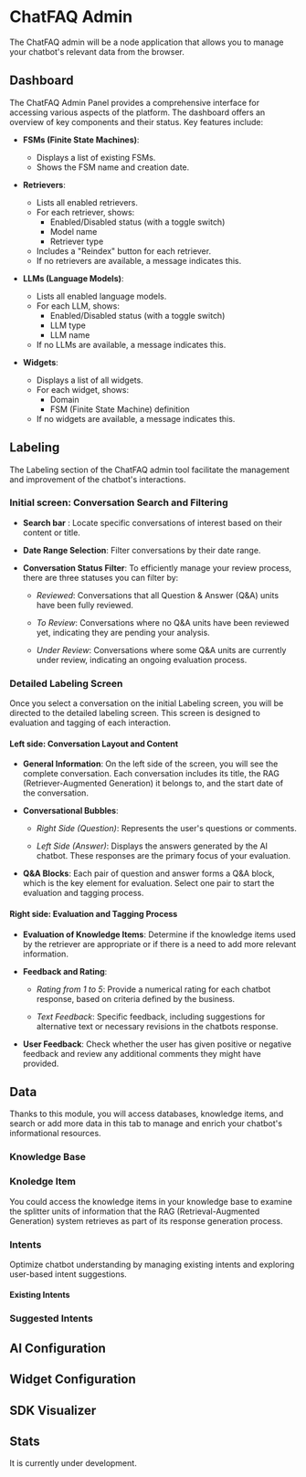 # ChatFAQ Admin

The ChatFAQ admin will be a node application that allows you to manage your chatbot's relevant data from the browser.

## Dashboard

The ChatFAQ Admin Panel provides a comprehensive interface for accessing various aspects of the platform. The dashboard offers an overview of key components and their status. Key features include:

- **FSMs (Finite State Machines)**: 
  - Displays a list of existing FSMs.
  - Shows the FSM name and creation date.

- **Retrievers**: 
  - Lists all enabled retrievers.
  - For each retriever, shows:
    - Enabled/Disabled status (with a toggle switch)
    - Model name
    - Retriever type
  - Includes a "Reindex" button for each retriever.
  - If no retrievers are available, a message indicates this.

- **LLMs (Language Models)**:
  - Lists all enabled language models.
  - For each LLM, shows:
    - Enabled/Disabled status (with a toggle switch)
    - LLM type
    - LLM name
  - If no LLMs are available, a message indicates this.

- **Widgets**:
  - Displays a list of all widgets.
  - For each widget, shows:
    - Domain
    - FSM (Finite State Machine) definition
  - If no widgets are available, a message indicates this.

## Labeling

The Labeling section of the ChatFAQ admin tool facilitate the management and improvement of the chatbot's interactions.  

### Initial screen: Conversation Search and Filtering

- **Search bar** : Locate specific conversations of interest based on their content or title.
  
- **Date Range Selection**: Filter conversations by their date range.
  
- **Conversation Status Filter**: To efficiently manage your review process, there are three statuses you can filter by:
  
    - *Reviewed*: Conversations that all Question & Answer (Q&A) units have been fully reviewed.
      
    - *To Review*: Conversations where no Q&A units have been reviewed yet, indicating they are pending your analysis.
      
    - *Under Review*: Conversations where some Q&A units are currently under review, indicating an ongoing evaluation process.
 
### Detailed Labeling Screen

Once you select a conversation on the initial Labeling screen, you will be directed to the detailed labeling screen. This screen is designed to evaluation and tagging of each interaction.

#### Left side: Conversation Layout and Content

- **General Information**: On the left side of the screen, you will see the complete conversation. Each conversation includes its title, the RAG (Retriever-Augmented Generation) it belongs to, and the start date of the conversation.
  
- **Conversational Bubbles**:
  
  - *Right Side (Question)*: Represents the user's questions or comments.
    
  - *Left Side (Answer)*: Displays the answers generated by the AI chatbot. These responses are the primary focus of your evaluation.
    
- **Q&A Blocks**: Each pair of question and answer forms a Q&A block, which is the key element for evaluation. Select one pair to start the evaluation and tagging process.

#### Right side: Evaluation and Tagging Process

- **Evaluation of Knowledge Items**: Determine if the knowledge items used by the retriever are appropriate or if there is a need to add more relevant information.

- **Feedback and Rating**:
        
    - _Rating from 1 to 5_: Provide a numerical rating for each chatbot response, based on criteria defined by the business.
    
    - _Text Feedback_: Specific feedback, including suggestions for alternative text or necessary revisions in the chatbots response.

- **User Feedback**: Check whether the user has given positive or negative feedback and review any additional comments they might have provided.

## Data

Thanks to this module, you will access databases, knowledge items, and search or add more data in this tab to manage and enrich your chatbot's informational resources.

### Knowledge Base

### Knoledge Item

You could access the knowledge items in your knowledge base to examine the splitter units of information that the RAG (Retrieval-Augmented Generation) system retrieves as part of its response generation process.

### Intents

Optimize chatbot understanding by managing existing intents and exploring user-based intent suggestions.

#### Existing Intents

### Suggested Intents

## AI Configuration

## Widget Configuration

## SDK Visualizer

## Stats

It is currently under development.
